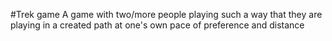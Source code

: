 #Trek game 
A game with two/more people playing such a way that  they are playing in a created path at one's own pace of preference and distance
